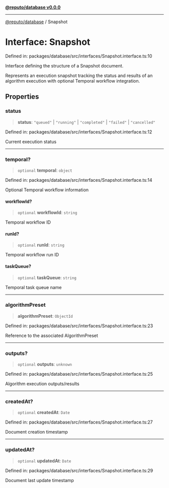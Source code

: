[**@reputo/database v0.0.0**](../README.md)

***

[@reputo/database](../globals.md) / Snapshot

# Interface: Snapshot

Defined in: packages/database/src/interfaces/Snapshot.interface.ts:10

Interface defining the structure of a Snapshot document.

Represents an execution snapshot tracking the status and results
of an algorithm execution with optional Temporal workflow integration.

## Properties

### status

> **status**: `"queued"` \| `"running"` \| `"completed"` \| `"failed"` \| `"cancelled"`

Defined in: packages/database/src/interfaces/Snapshot.interface.ts:12

Current execution status

***

### temporal?

> `optional` **temporal**: `object`

Defined in: packages/database/src/interfaces/Snapshot.interface.ts:14

Optional Temporal workflow information

#### workflowId?

> `optional` **workflowId**: `string`

Temporal workflow ID

#### runId?

> `optional` **runId**: `string`

Temporal workflow run ID

#### taskQueue?

> `optional` **taskQueue**: `string`

Temporal task queue name

***

### algorithmPreset

> **algorithmPreset**: `ObjectId`

Defined in: packages/database/src/interfaces/Snapshot.interface.ts:23

Reference to the associated AlgorithmPreset

***

### outputs?

> `optional` **outputs**: `unknown`

Defined in: packages/database/src/interfaces/Snapshot.interface.ts:25

Algorithm execution outputs/results

***

### createdAt?

> `optional` **createdAt**: `Date`

Defined in: packages/database/src/interfaces/Snapshot.interface.ts:27

Document creation timestamp

***

### updatedAt?

> `optional` **updatedAt**: `Date`

Defined in: packages/database/src/interfaces/Snapshot.interface.ts:29

Document last update timestamp
